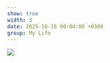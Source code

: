 ```yaml
---
show: true
width: 3
date: 2025-10-16 00:04:00 +0300
group: My Life
---
```

<div>
    <img data-src="{{ '/assets/images/etc/mylife/F88lKkmXYAAK4C_.jpg' | relative_url }}" class="lazy w-100 rounded-xl" src="{{ '/assets/images/empty_300x200.png' | relative_url }}">
</div>
